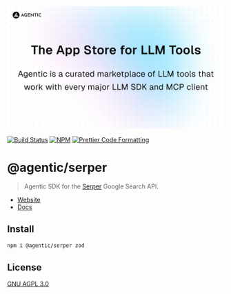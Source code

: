 <p align="center">
  <a href="https://agentic.so">
    <img alt="Agentic" src="/apps/web/public/agentic-social-image-light.jpg" width="640">
  </a>
</p>

<p>
  <a href="https://github.com/transitive-bullshit/agentic/actions/workflows/main.yml"><img alt="Build Status" src="https://github.com/transitive-bullshit/agentic/actions/workflows/main.yml/badge.svg" /></a>
  <a href="https://www.npmjs.com/package/@agentic/serper"><img alt="NPM" src="https://img.shields.io/npm/v/@agentic/serper.svg" /></a>
  <a href="https://prettier.io"><img alt="Prettier Code Formatting" src="https://img.shields.io/badge/code_style-prettier-brightgreen.svg" /></a>
</p>

# @agentic/serper <!-- omit from toc -->

> Agentic SDK for the [Serper](https://serper.dev) Google Search API.

- [Website](https://agentic.so)
- [Docs](https://docs.agentic.so)

## Install

```bash
npm i @agentic/serper zod
```

## License

[GNU AGPL 3.0](https://choosealicense.com/licenses/agpl-3.0/)
